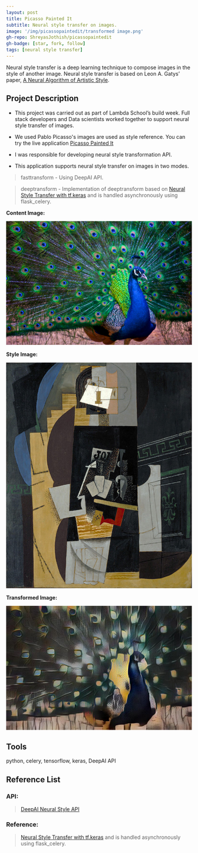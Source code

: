 ```yaml
---
layout: post
title: Picasso Painted It
subtitle: Neural style transfer on images.
image: '/img/picassopaintedit/transformed image.png'
gh-repo: ShreyasJothish/picassopaintedit
gh-badge: [star, fork, follow]
tags: [neural style transfer]
---
```


Neural style transfer is a deep learning technique to compose images in the style of another image. Neural style transfer is based on Leon A. Gatys’ paper, [A Neural Algorithm of Artistic Style](https://arxiv.org/abs/1508.06576).

## Project Description

* This project was carried out as part of Lambda School’s build week. Full stack developers and Data scientists worked together to support neural style transfer of images. 

* We used Pablo Picasso's images are used as style reference. You can try the live application [Picasso Painted It](https://picasso-frontend.netlify.com)

* I was responsible for developing neural style transformation API.

* This application supports neural style transfer on images in two modes.

> fasttransform - Using DeepAI API.

> deeptransform - Implementation of deeptransform based on [Neural Style Transfer with tf.keras](https://colab.research.google.com/github/tensorflow/models/blob/master/research/nst_blogpost/4_Neural_Style_Transfer_with_Eager_Execution.ipynb) and is handled asynchronously using flask_celery.

**Content Image:**

![](/img/picassopaintedit/peacock.png)

**Style Image:**

![](/img/picassopaintedit/style_image.jpg)

**Transformed Image:**

![](/img/picassopaintedit/transformed_image.png)

## Tools
python, celery, tensorflow, keras, DeepAI API

## Reference List

### API:

> [DeepAI Neural Style API](https://deepai.org/api-docs/#neural-style)

### Reference:

> [Neural Style Transfer with tf.keras](https://colab.research.google.com/github/tensorflow/models/blob/master/research/nst_blogpost/4_Neural_Style_Transfer_with_Eager_Execution.ipynb) and is handled asynchronously using flask_celery.


